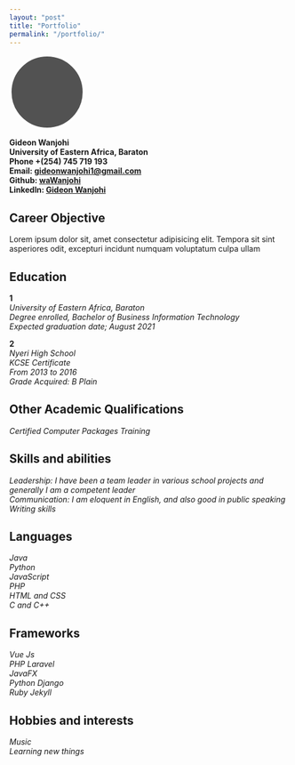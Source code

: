 ```yaml
---
layout: "post"
title: "Portfolio"
permalink: "/portfolio/"
---
```

<style>
    .avatar {
    width: 128px;
    height: 128px;
    background: url(/assets/images/me.jpg);
    background-size: cover;
    border-radius: 50%;
    background-color: #525252;
    -webkit-align-self: center;
    -ms-flex-item-align: center;
    align-self: center;
    border: 4px solid #fff;
}
</style>


<div class="avatar"></div>


**Gideon Wanjohi**   
**University of Eastern Africa, Baraton**  
**Phone +(254) 745 719 193**  
**Email:  [gideonwanjohi1@gmail.com](mailto:gideonwanjohi1@gmail.com)**  
**Github: [waWanjohi](https://github.com/waWanjohi)**  
**LinkedIn: [Gideon Wanjohi](https://www.linkedin.com/in/gideon-wanjohi-11b364157?trk=people-guest_people_search-card)**

## Career Objective
Lorem ipsum dolor sit, amet consectetur adipisicing elit. Tempora sit sint asperiores odit, excepturi incidunt numquam voluptatum culpa ullam

## Education
**1**   
    *University of Eastern Africa, Baraton*   
    *Degree enrolled, Bachelor of Business Information Technology*  
    *Expected graduation date; August 2021*

**2**  
*Nyeri High School*  
*KCSE Certificate*    
*From 2013 to 2016*  
*Grade Acquired: B Plain*


## Other Academic Qualifications 
*Certified Computer Packages Training*

## Skills and abilities

*Leadership: I have been a team leader in various school projects and generally I am a competent leader*   
*Communication: I am eloquent in English, and also good in public speaking*   
*Writing skills*  

## Languages

*Java*  
*Python*  
*JavaScript*  
*PHP*  
*HTML and CSS*  
*C and C++*

## Frameworks
*Vue Js*  
*PHP Laravel*  
*JavaFX*  
*Python Django*  
*Ruby Jekyll*


## Hobbies and interests
*Music*  
*Learning new things*
